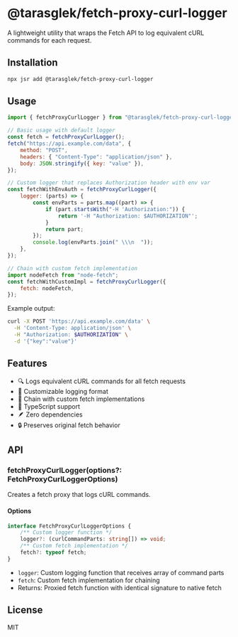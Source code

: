 # @tarasglek/fetch-proxy-curl-logger

A lightweight utility that wraps the Fetch API to log equivalent cURL commands
for each request.

## Installation

```bash
npx jsr add @tarasglek/fetch-proxy-curl-logger
```

## Usage

```js
import { fetchProxyCurlLogger } from "@tarasglek/fetch-proxy-curl-logger";

// Basic usage with default logger
const fetch = fetchProxyCurlLogger();
fetch("https://api.example.com/data", {
    method: "POST",
    headers: { "Content-Type": "application/json" },
    body: JSON.stringify({ key: "value" }),
});

// Custom logger that replaces Authorization header with env var
const fetchWithEnvAuth = fetchProxyCurlLogger({
    logger: (parts) => {
        const envParts = parts.map((part) => {
            if (part.startsWith("-H 'Authorization:")) {
                return '-H "Authorization: $AUTHORIZATION"';
            }
            return part;
        });
        console.log(envParts.join(" \\\n  "));
    },
});

// Chain with custom fetch implementation
import nodeFetch from "node-fetch";
const fetchWithCustomImpl = fetchProxyCurlLogger({
    fetch: nodeFetch,
});
```

Example output:

```bash
curl -X POST 'https://api.example.com/data' \
  -H 'Content-Type: application/json' \
  -H "Authorization: $AUTHORIZATION" \
  -d '{"key":"value"}'
```

## Features

- 🔍 Logs equivalent cURL commands for all fetch requests
- 🎨 Customizable logging format
- 🔗 Chain with custom fetch implementations
- 📝 TypeScript support
- 🪶 Zero dependencies
- 🔒 Preserves original fetch behavior

## API

### fetchProxyCurlLogger(options?: FetchProxyCurlLoggerOptions)

Creates a fetch proxy that logs cURL commands.

#### Options

```typescript
interface FetchProxyCurlLoggerOptions {
    /** Custom logger function */
    logger?: (curlCommandParts: string[]) => void;
    /** Custom fetch implementation */
    fetch?: typeof fetch;
}
```

- `logger`: Custom logging function that receives array of command parts
- `fetch`: Custom fetch implementation for chaining
- Returns: Proxied fetch function with identical signature to native fetch

## License

MIT
